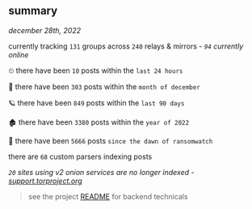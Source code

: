 
## summary
_december 28th, 2022_

currently tracking `131` groups across `240` relays & mirrors - _`94` currently online_

⏲ there have been `10` posts within the `last 24 hours`

🦈 there have been `303` posts within the `month of december`

🪐 there have been `849` posts within the `last 90 days`

🏚 there have been `3380` posts within the `year of 2022`

🦕 there have been `5666` posts `since the dawn of ransomwatch`

there are `68` custom parsers indexing posts

_`20` sites using v2 onion services are no longer indexed - [support.torproject.org](https://support.torproject.org/onionservices/v2-deprecation/)_

> see the project [README](https://github.com/joshhighet/ransomwatch#ransomwatch--) for backend technicals
